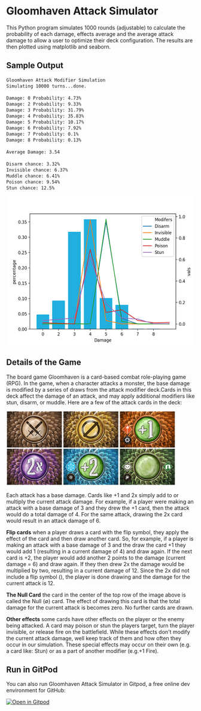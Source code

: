 # Gloomhaven Attack Simulator

This Python program simulates 1000 rounds (adjustable) to calculate the probability of each damage, effects average and the average attack damage to allow a user to optimize their deck configuration. The results are then plotted using matplotlib and seaborn.

## Sample Output

```
Gloomhaven Attack Modifier Simulation
Simulating 10000 turns...done.

Damage: 0 Probability: 4.73%
Damage: 2 Probability: 9.33%
Damage: 3 Probability: 31.79%
Damage: 4 Probability: 35.83%
Damage: 5 Probability: 10.17%
Damage: 6 Probability: 7.92%
Damage: 7 Probability: 0.1%
Damage: 8 Probability: 0.13%

Average Damage: 3.54

Disarm chance: 3.32%
Invisible chance: 6.37%
Muddle chance: 6.41%
Poison chance: 9.54%
Stun chance: 12.5%
```
<img src="graph.png" height="400" />

## Details of the Game
The board game Gloomhaven is a card-based combat role-playing game (RPG). In the game, when a character attacks a monster, the base damage is modified by a series of draws from the attack modifier deck.Cards in this deck affect the damage of an attack, and may apply additional modifiers like stun, disarm, or muddle. Here are a few of the attack cards in the deck:

<img src="cards.png" height="200" />

Each attack has a base damage. Cards like +1 and 2x simply add to or multiply the current attack damage. For example, if a player were making an attack with a base damage of 3 and they drew the +1 card, then the attack would do a total damage of 4. For the same attack, drawing the 2x card would result in an attack damage of 6.

**Flip cards** when a player draws a card with the flip symbol, they apply the effect of the card and then draw another card. So, for example, if a player is making an attack with a base damage of 3 and the draw the card +1 they would add 1 (resulting in a current damage of 4) and draw again. If the next card is +2, the player would add another 2 points to the damage (current damage = 6) and draw again. If they then drew 2x the damage would be multiplied by two, resulting in a current damage of 12. Since the 2x did not include a flip symbol (), the player is done drawing and the damage for the current attack is 12.

**The Null Card** the card in the center of the top row of the image above is called the Null (∅) card. The effect of drawing this card is that the total damage for the current attack is becomes zero. No further cards are drawn.

**Other effects** some cards have other effects on the player or the enemy being attacked. A card may poison or stun the players target, turn the player invisible, or release fire on the battlefield. While these effects don't modify the current attack damage, well keep track of them and how often they occur in our simulation. These special effects may occur on their own (e.g. a card like: Stun) or as a part of another modifier (e.g.+1 Fire).

## Run in GitPod
You can also run Gloomhaven Attack Simulator in Gitpod, a free online dev environment for GitHub:

[![Open in Gitpod](https://gitpod.io/button/open-in-gitpod.svg)](https://gitpod.io/#https://github.com/DavBebawy/School-Project/Gloomhaven-Attack-Simulator)